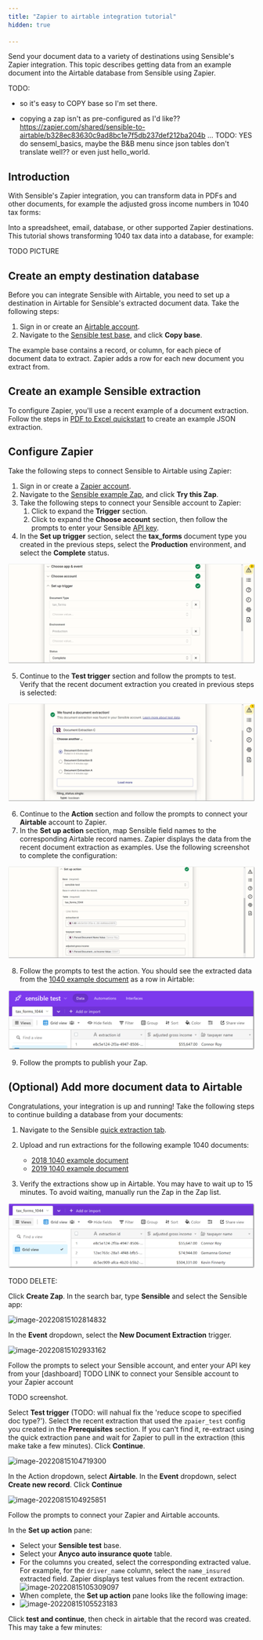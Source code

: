 ```yaml
---
title: "Zapier to airtable integration tutorial"
hidden: true

---
```


Send your document data to a variety of destinations using Sensible's Zapier integration. This topic describes getting data from an example document into the Airtable database from Sensible using Zapier. 



TODO:

- so it's easy to COPY base so I'm set there. 

- copying a zap isn't as pre-configured as I'd like??  https://zapier.com/shared/sensible-to-airtable/b328ec83630c9ad8bc1e7f5db237def212ba204b  ... TODO: YES do senseml_basics, maybe the B&B menu since json tables don't translate well?? or even just hello_world.



Introduction
----

With Sensible's Zapier integration, you can transform data in PDFs and other documents, for example the adjusted gross income numbers in 1040 tax forms: 



Into a spreadsheet, email, database, or other supported Zapier destinations. This tutorial shows transforming 1040 tax data into a database, for example:



TODO PICTURE



Create an empty destination database
----



Before you can integrate Sensible with Airtable, you need to set up a destination in Airtable for Sensible's extracted document data. Take the following steps:

1. Sign in or create an [Airtable account](https://airtable.com/).
2. Navigate to the [Sensible test base](https://airtable.com/shrJOFW1mdUdaSMiV/tblpjJbsekvE6wEwr/viw4FaqsAD3uXBAmh?blocks=hide ), and click **Copy base**.  

The example base contains a record, or column, for each piece of document data to extract.  Zapier adds a row for each new document you extract from.

Create an example Sensible extraction
----

To configure Zapier, you'll use a recent example of a document extraction. Follow the steps in [PDF to Excel quickstart](doc:excel-quickstart) to create an example JSON extraction.

Configure Zapier
----

Take the following steps to connect Sensible to Airtable using Zapier:

1. Sign in or create a [Zapier account](https://zapier.com/).
2. Navigate to the [Sensible example Zap](https://zapier.com/shared/sensible-to-airtable/b328ec83630c9ad8bc1e7f5db237def212ba204b), and click **Try this Zap**.
3. Take the following steps to connect your Sensible account to Zapier:
   1. Click to expand the **Trigger** section.
   2. Click to expand the **Choose account** section, then follow the prompts to enter your Sensible [API key](https://app.sensible.so/account/).
4. In the **Set up trigger** section, select the **tax_forms** document type you created in the previous steps, select the **Production** environment, and select the **Complete** status. 

![Click to enlarge](https://raw.githubusercontent.com/sensible-hq/sensible-docs/main/readme-sync/assets/v0/images/final/zapier_1.png)

5. Continue to the **Test trigger** section and follow the prompts to test. Verify that the recent document extraction you created in previous steps is selected:

 ![Click to enlarge](https://raw.githubusercontent.com/sensible-hq/sensible-docs/main/readme-sync/assets/v0/images/final/zapier_2.png)

6. Continue to the **Action** section and follow the prompts to connect your **Airtable** account to Zapier.
7. In the **Set up action** section, map Sensible field names to the corresponding Airtable record names. Zapier displays the data from the recent document extraction as examples. Use the following screenshot to complete the configuration:

 ![Click to enlarge](https://raw.githubusercontent.com/sensible-hq/sensible-docs/main/readme-sync/assets/v0/images/final/zapier_3.png)

8. Follow the prompts to test the action. You should see the extracted data from the [1040 example document](https://github.com/sensible-hq/sensible-configuration-library/raw/main/tax_forms/1040/2021/1040_2021_sample.pdf) as a row in Airtable:

![Click to enlarge](https://raw.githubusercontent.com/sensible-hq/sensible-docs/main/readme-sync/assets/v0/images/final/zapier_4.png)

9. Follow the prompts to publish your Zap. 

(Optional) Add more document data to Airtable 
---

Congratulations, your integration is up and running! Take the following steps to continue building a database from your documents:

1. Navigate to the Sensible [quick extraction tab](https://app.sensible.so/quick-extraction/).
2. Upload and run extractions for the following example 1040 documents:
   - [2018 1040 example document](https://github.com/sensible-hq/sensible-configuration-library/raw/main/tax_forms/1040/2018/1040_2018_sample.pdf)
   - [2019 1040 example document](https://github.com/sensible-hq/sensible-configuration-library/raw/main/tax_forms/1040/2019/1040_2019_sample.pdf)


3. Verify the extractions show up in Airtable. You may have to wait up to 15 minutes. To avoid waiting, manually run the Zap in the Zap list.

![Click to enlarge](https://raw.githubusercontent.com/sensible-hq/sensible-docs/main/readme-sync/assets/v0/images/final/zapier_5.png)




TODO DELETE:

Click **Create Zap**. In the search bar, type **Sensible** and select the Sensible app:

![image-20220815102814832](C:\Users\franc\AppData\Roaming\Typora\typora-user-images\image-20220815102814832.png)

In the **Event** dropdown, select the **New Document Extraction** trigger.

![image-20220815102933162](C:\Users\franc\AppData\Roaming\Typora\typora-user-images\image-20220815102933162.png)



Follow the prompts to select your Sensible account, and enter your API key from your [dashboard] TODO LINK to connect your Sensible account to your Zapier account

TODO screenshot.



Select **Test trigger** (TODO: will nahual fix the 'reduce scope to specified doc type?'). Select the recent extraction that used the `zpaier_test` config you created in the **Prerequisites** section. If you can't find it, re-extract using the quick extraction pane and wait for Zapier to pull in the extraction (this make take a few minutes). Click  **Continue**.

![image-20220815104719300](C:\Users\franc\AppData\Roaming\Typora\typora-user-images\image-20220815104719300.png)



In the Action dropdown, select **Airtable**. In the **Event** dropdown, select **Create new record**. Click **Continue**

![image-20220815104925851](C:\Users\franc\AppData\Roaming\Typora\typora-user-images\image-20220815104925851.png)

Follow the prompts to connect your Zapier and Airtable accounts.

In the **Set up action** pane:

- Select your **Sensible test** base.
- Select your **Anyco auto insurance quote** table.
- For the columns you created, select the corresponding extracted value. For example, for the `driver_name` column, select the `name_insured` extracted field. Zapier displays test values from the recent extraction.  ![image-20220815105309097](C:\Users\franc\AppData\Roaming\Typora\typora-user-images\image-20220815105309097.png)
- When complete, the **Set up action** pane looks like the following image:
- ![image-20220815105523183](C:\Users\franc\AppData\Roaming\Typora\typora-user-images\image-20220815105523183.png)

Click **test and continue**, then check in airtable that the record was created. This may take a few minutes:











